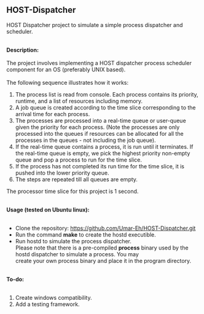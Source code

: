 ## HOST-Dispatcher
HOST Dispatcher project to simulate a simple process dispatcher and scheduler.<br><br>

**Description:**<br><br>
The project involves implementing a HOST dispatcher process scheduler component for an OS (preferably UNIX based).<br><br>
The following sequence illustrates how it works:<br>
1. The process list is read from console. Each process contains its priority, runtime, and a list of resources including memory.
2. A job queue is created according to the time slice corresponding to the arrival time for each process.
3. The processes are processed into a real-time queue or user-queue given the priority for each process. (Note the processes are only processed into the queues if resources can be allocated for all the processes in the queues - not including the job queue).
4. If the real-time queue contains a process, it is run until it terminates. If the real-time queue is empty, we pick the highest priority non-empty queue and pop a process to run for the time slice.
5. If the process has not completed its run time for the time slice, it is pushed into the lower priority queue.
6. The steps are repeated till all queues are empty.

The processor time slice for this project is 1 second.<br><br>

**Usage (tested on Ubuntu linux):**<br><br>
* Clone the repository: https://github.com/Umar-Eh/HOST-Dispatcher.git
* Run the command **make** to create the hostd executible.
* Run hostd to simulate the process dispatcher.
<br>Please note that there is a pre-compiled **process** binary used by the hostd dispatcher to simulate a process. You may<br>
create your own process binary and place it in the program directory.<br>

<br>**To-do:**<br><br>
1. Create windows compatibility.
2. Add a testing framework.
